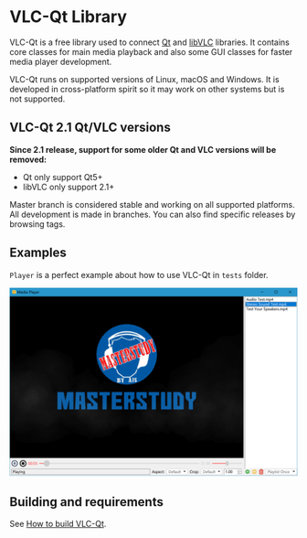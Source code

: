 # VLC-Qt Library

VLC-Qt is a free library used to connect [Qt](http://qt.io) and
[libVLC](http://videolan.org) libraries. It contains core classes for main
media playback and also some GUI classes for faster media player development.

VLC-Qt runs on supported versions of Linux, macOS and Windows. It is developed
in cross-platform spirit so it may work on other systems but is not supported.

## VLC-Qt 2.1 Qt/VLC versions
**Since 2.1 release, support for some older Qt and VLC versions will be removed:**
 - Qt only support Qt5+
 - libVLC only support 2.1+

Master branch is considered stable and working on all supported platforms.
All development is made in branches. You can also find specific releases by
browsing tags.


## Examples
`Player` is a perfect example about how to use VLC-Qt in `tests` folder.

![screenshot on windows](screenshots/screenshot-1.png)


## Building and requirements
See [How to build VLC-Qt](BUILDING.md).
